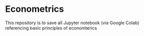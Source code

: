 # Econometrics
This repository is to save all Jupyter notebook (via Google Colab) referencing basic principles of economterics

